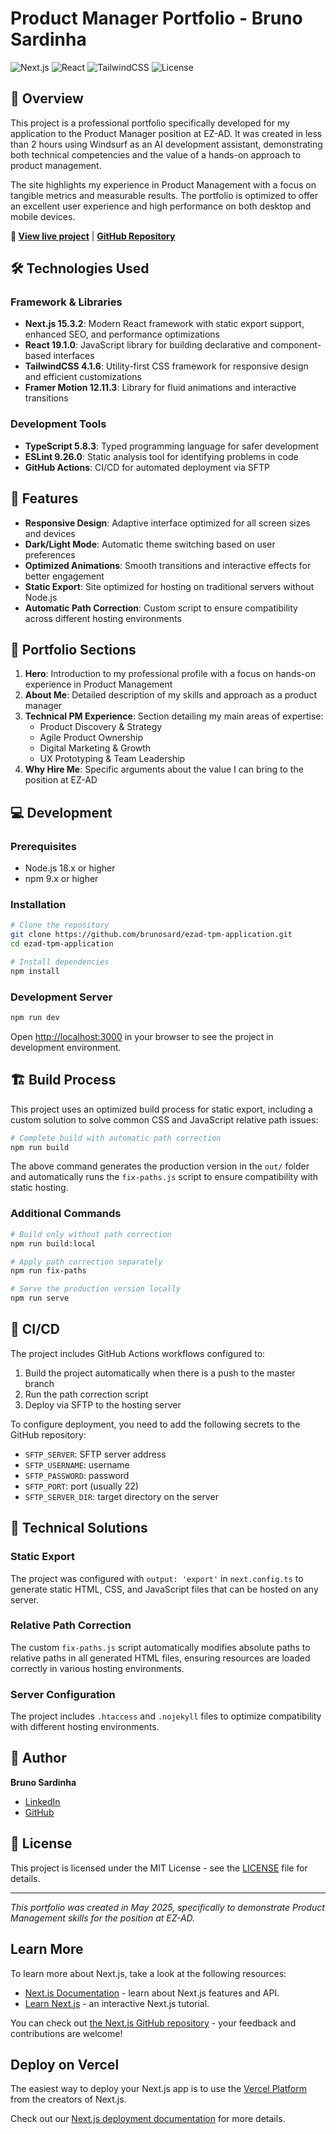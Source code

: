 # Product Manager Portfolio - Bruno Sardinha

![Next.js](https://img.shields.io/badge/Next.js-15.3.2-black)
![React](https://img.shields.io/badge/React-19.1.0-blue)
![TailwindCSS](https://img.shields.io/badge/TailwindCSS-4.1.6-38B2AC)
![License](https://img.shields.io/badge/License-MIT-green)

## 🌟 Overview

This project is a professional portfolio specifically developed for my application to the Product Manager position at EZ-AD. It was created in less than 2 hours using Windsurf as an AI development assistant, demonstrating both technical competencies and the value of a hands-on approach to product management.

The site highlights my experience in Product Management with a focus on tangible metrics and measurable results. The portfolio is optimized to offer an excellent user experience and high performance on both desktop and mobile devices.

**🔗 [View live project](https://brunosardinha-tpm.com)** | **[GitHub Repository](https://github.com/brunosard/ezad-tpm-application/)**

## 🛠️ Technologies Used

### Framework & Libraries
- **Next.js 15.3.2**: Modern React framework with static export support, enhanced SEO, and performance optimizations
- **React 19.1.0**: JavaScript library for building declarative and component-based interfaces
- **TailwindCSS 4.1.6**: Utility-first CSS framework for responsive design and efficient customizations
- **Framer Motion 12.11.3**: Library for fluid animations and interactive transitions

### Development Tools
- **TypeScript 5.8.3**: Typed programming language for safer development
- **ESLint 9.26.0**: Static analysis tool for identifying problems in code
- **GitHub Actions**: CI/CD for automated deployment via SFTP

## 🚀 Features

- **Responsive Design**: Adaptive interface optimized for all screen sizes and devices
- **Dark/Light Mode**: Automatic theme switching based on user preferences
- **Optimized Animations**: Smooth transitions and interactive effects for better engagement
- **Static Export**: Site optimized for hosting on traditional servers without Node.js
- **Automatic Path Correction**: Custom script to ensure compatibility across different hosting environments

## 📱 Portfolio Sections

1. **Hero**: Introduction to my professional profile with a focus on hands-on experience in Product Management
2. **About Me**: Detailed description of my skills and approach as a product manager
3. **Technical PM Experience**: Section detailing my main areas of expertise:
   - Product Discovery & Strategy
   - Agile Product Ownership
   - Digital Marketing & Growth
   - UX Prototyping & Team Leadership
4. **Why Hire Me**: Specific arguments about the value I can bring to the position at EZ-AD

## 💻 Development

### Prerequisites

- Node.js 18.x or higher
- npm 9.x or higher

### Installation

```bash
# Clone the repository
git clone https://github.com/brunosard/ezad-tpm-application.git
cd ezad-tpm-application

# Install dependencies
npm install
```

### Development Server

```bash
npm run dev
```

Open [http://localhost:3000](http://localhost:3000) in your browser to see the project in development environment.

## 🏗️ Build Process

This project uses an optimized build process for static export, including a custom solution to solve common CSS and JavaScript relative path issues:

```bash
# Complete build with automatic path correction
npm run build
```

The above command generates the production version in the `out/` folder and automatically runs the `fix-paths.js` script to ensure compatibility with static hosting.

### Additional Commands

```bash
# Build only without path correction
npm run build:local

# Apply path correction separately
npm run fix-paths

# Serve the production version locally
npm run serve
```

## 🔄 CI/CD

The project includes GitHub Actions workflows configured to:

1. Build the project automatically when there is a push to the master branch
2. Run the path correction script
3. Deploy via SFTP to the hosting server

To configure deployment, you need to add the following secrets to the GitHub repository:
- `SFTP_SERVER`: SFTP server address
- `SFTP_USERNAME`: username
- `SFTP_PASSWORD`: password
- `SFTP_PORT`: port (usually 22)
- `SFTP_SERVER_DIR`: target directory on the server

## 🧠 Technical Solutions

### Static Export

The project was configured with `output: 'export'` in `next.config.ts` to generate static HTML, CSS, and JavaScript files that can be hosted on any server.

### Relative Path Correction

The custom `fix-paths.js` script automatically modifies absolute paths to relative paths in all generated HTML files, ensuring resources are loaded correctly in various hosting environments.

### Server Configuration

The project includes `.htaccess` and `.nojekyll` files to optimize compatibility with different hosting environments.

## 👤 Author

**Bruno Sardinha**

- [LinkedIn](https://www.linkedin.com/in/brunosardinha/)
- [GitHub](https://github.com/brunosard)

## 📄 License

This project is licensed under the MIT License - see the [LICENSE](LICENSE) file for details.

---

*This portfolio was created in May 2025, specifically to demonstrate Product Management skills for the position at EZ-AD.*

## Learn More

To learn more about Next.js, take a look at the following resources:

- [Next.js Documentation](https://nextjs.org/docs) - learn about Next.js features and API.
- [Learn Next.js](https://nextjs.org/learn) - an interactive Next.js tutorial.

You can check out [the Next.js GitHub repository](https://github.com/vercel/next.js) - your feedback and contributions are welcome!

## Deploy on Vercel

The easiest way to deploy your Next.js app is to use the [Vercel Platform](https://vercel.com/new?utm_medium=default-template&filter=next.js&utm_source=create-next-app&utm_campaign=create-next-app-readme) from the creators of Next.js.

Check out our [Next.js deployment documentation](https://nextjs.org/docs/app/building-your-application/deploying) for more details.
